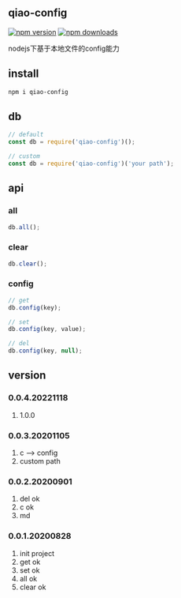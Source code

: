 ## qiao-config
[![npm version](https://img.shields.io/npm/v/qiao-config.svg?style=flat-square)](https://www.npmjs.org/package/qiao-config)
[![npm downloads](https://img.shields.io/npm/dm/qiao-config.svg?style=flat-square)](https://npm-stat.com/charts.html?package=qiao-config)

nodejs下基于本地文件的config能力

## install
```bash
npm i qiao-config
```

## db
```javascript
// default
const db = require('qiao-config')();

// custom
const db = require('qiao-config')('your path');
```

## api
### all
```javascript
db.all();
```

### clear
```javascript
db.clear();
```

### config
```javascript
// get
db.config(key);

// set
db.config(key, value);

// del
db.config(key, null);
```

## version
### 0.0.4.20221118
1. 1.0.0

### 0.0.3.20201105
1. c --> config
2. custom path

### 0.0.2.20200901
1. del ok
2. c ok
3. md

### 0.0.1.20200828
1. init project
2. get ok
3. set ok
4. all ok
5. clear ok